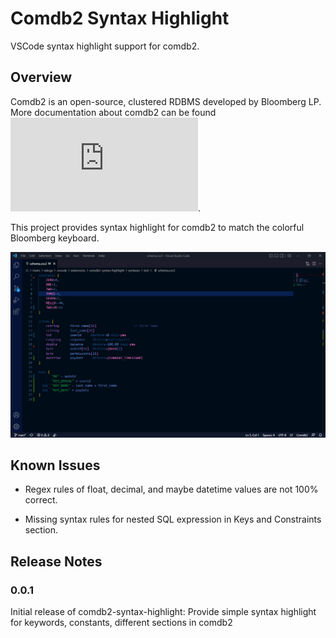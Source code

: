 # Comdb2 Syntax Highlight

VSCode syntax highlight support for comdb2.

## Overview

Comdb2 is an open-source, clustered RDBMS developed by Bloomberg LP. More documentation
about comdb2 can be found ![here](https://bloomberg.github.io/comdb2/overview_home.html).

This project provides syntax highlight for comdb2 to match the colorful Bloomberg
keyboard.

![](images/comdb2-syntax-highlight.png)

## Known Issues

- Regex rules of float, decimal, and maybe datetime values are not 100% correct.

- Missing syntax rules for nested SQL expression in Keys and Constraints section.

## Release Notes

### 0.0.1

Initial release of comdb2-syntax-highlight: Provide simple syntax highlight for
keywords, constants, different sections in comdb2
